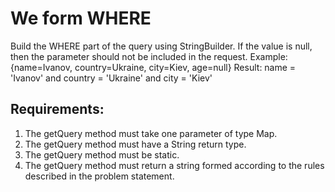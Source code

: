 # We form WHERE

Build the WHERE part of the query using StringBuilder.
If the value is null, then the parameter should not be included in the request.
Example:
{name=Ivanov, country=Ukraine, city=Kiev, age=null}
Result:
name = &#39;Ivanov&#39; and country = &#39;Ukraine&#39; and city = &#39;Kiev&#39;


## Requirements:

1. The getQuery method must take one parameter of type Map.
2. The getQuery method must have a String return type.
3. The getQuery method must be static.
4. The getQuery method must return a string formed according to the rules described in the problem statement.